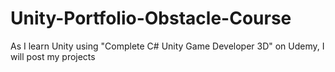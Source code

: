 # Unity-Portfolio-Obstacle-Course
As I learn Unity using "Complete C# Unity Game Developer 3D" on Udemy, I will post my projects 
